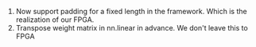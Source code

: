 1. Now support padding for a fixed length in the framework. Which is the realization of our FPGA.
2. Transpose weight matrix in nn.linear in advance. We don't leave this to FPGA